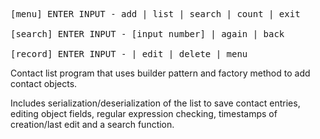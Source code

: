 <pre>[menu] ENTER INPUT - add | list | search | count | exit

[search] ENTER INPUT - [input number] | again | back

[record] ENTER INPUT - | edit | delete | menu</pre>

Contact list program that uses builder pattern and factory method to add contact objects.

Includes serialization/deserialization of the list to save contact entries, editing object fields, regular expression checking, timestamps of creation/last edit and a search function.